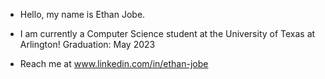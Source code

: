 * Hello, my name is Ethan Jobe.
* I am currently a Computer Science student at the University of Texas at Arlington! Graduation: May 2023
                                           
* Reach me at www.linkedin.com/in/ethan-jobe
